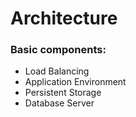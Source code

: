 # Architecture

### Basic components:

* Load Balancing
* Application Environment
* Persistent Storage
* Database Server